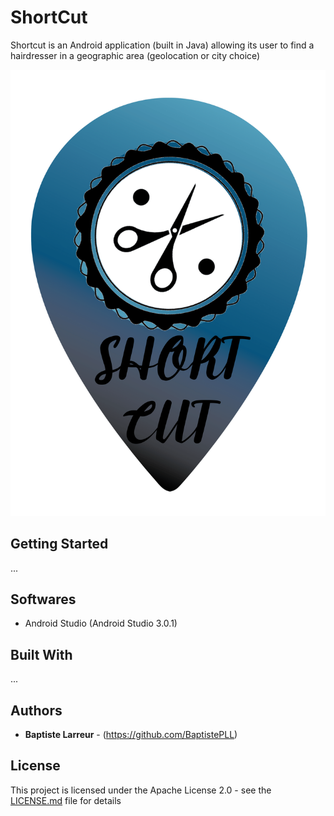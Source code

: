 # ShortCut

Shortcut is an Android application (built in Java) allowing its user to find a hairdresser in a geographic area (geolocation or city choice)

![](shortcut_logo.png)

## Getting Started

...

## Softwares

* Android Studio (Android Studio 3.0.1)

## Built With

...

## Authors

* **Baptiste Larreur** - (https://github.com/BaptistePLL)

## License

This project is licensed under the Apache License 2.0 - see the [LICENSE.md](LICENSE.md) file for details
